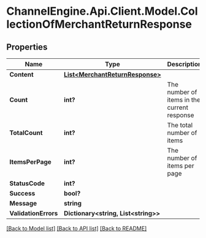# ChannelEngine.Api.Client.Model.CollectionOfMerchantReturnResponse
## Properties

Name | Type | Description | Notes
------------ | ------------- | ------------- | -------------
**Content** | [**List&lt;MerchantReturnResponse&gt;**](MerchantReturnResponse.md) |  | [optional] 
**Count** | **int?** | The number of items in the current response | [optional] 
**TotalCount** | **int?** | The total number of items | [optional] 
**ItemsPerPage** | **int?** | The number of items per page | [optional] 
**StatusCode** | **int?** |  | [optional] 
**Success** | **bool?** |  | [optional] 
**Message** | **string** |  | [optional] 
**ValidationErrors** | **Dictionary&lt;string, List&lt;string&gt;&gt;** |  | [optional] 

[[Back to Model list]](../README.md#documentation-for-models) [[Back to API list]](../README.md#documentation-for-api-endpoints) [[Back to README]](../README.md)

